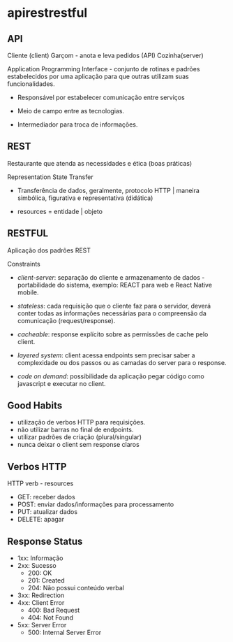 # apirestrestful
 
 ## API
Cliente (client)
Garçom - anota e leva pedidos (API)
Cozinha(server)

Application Programming Interface - conjunto de rotinas e padrões estabelecidos por uma aplicação para que outras utilizam suas funcionalidades.

- Responsável por estabelecer comunicação entre serviços

- Meio de campo entre as tecnologias.

- Intermediador para troca de informações.

## REST
Restaurante que atenda as necessidades e ética (boas práticas)

Representation State Transfer 

- Transferência de dados, geralmente, protocolo HTTP | maneira simbólica, figurativa e representativa (didática)

- resources = entidade | objeto

## RESTFUL

Aplicação dos padrões REST

Constraints
- _client-server_: separação do cliente e armazenamento de dados - portabilidade do sistema, exemplo: REACT para web e React Native mobile.

- _stateless_: cada requisição que o cliente faz para o servidor, deverá conter todas as informações necessárias para o compreensão da comunicação (request/response).

- _cacheable_: response explícito sobre as permissões de cache pelo client.

- _layered system_: client acessa endpoints sem precisar saber a complexidade ou dos passos ou as camadas do server para o response.

- _code on demand_: possibilidade da aplicação pegar código como javascript e executar no client.

## Good Habits
- utilização de verbos HTTP para requisições.
- não utilizar barras no final de endpoints.
- utilizar padrões de criação (plural/singular)
- nunca deixar o client sem response claros


## Verbos HTTP
HTTP verb - resources
- GET: receber dados 
- POST: enviar dados/informações para processamento
- PUT: atualizar dados
- DELETE: apagar 

## Response Status
- 1xx: Informação
- 2xx: Sucesso
    - 200: OK
    - 201: Created
    - 204: Não possui conteúdo verbal
- 3xx: Redirection
- 4xx: Client Error
    - 400: Bad Request
    - 404: Not Found
- 5xx: Server Error
    - 500: Internal Server Error

